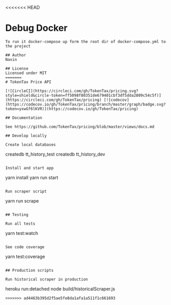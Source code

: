 <<<<<<< HEAD
# Debug Docker 
    To run it docker-compose up form the root dir of docker-compose.yml to the project
```
## Author
Navin

## License
Licensed under MIT
=======
# TokenTax Price API

[![CircleCI](https://circleci.com/gh/TokenTax/pricing.svg?style=shield&circle-token=ff5098f80351de679401cbf3df5dda2809c54c5f)](https://circleci.com/gh/TokenTax/pricing) [![codecov](https://codecov.io/gh/TokenTax/pricing/branch/master/graph/badge.svg?token=yxwGf6lKVR)](https://codecov.io/gh/TokenTax/pricing)

## Documentation

See https://github.com/TokenTax/pricing/blob/master/views/docs.md

## Develop locally

Create local databases

```
createdb tt_history_test
createdb tt_history_dev
```

Install and start app

```
yarn install
yarn run start
```

Run scraper script

```
yarn run scrape
```

## Testing

Run all tests

```
yarn test:watch
```

See code coverage

```
yarn test:coverage
```

## Production scripts

Run historical scraper in production

```
heroku run:detached node build/historicalScraper.js
```
>>>>>>> ad4463b395d2f5ae5fe8da1afa1a511f1c661693
